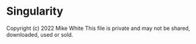 # Singularity

Copyright (c) 2022 Mike White
This file is private and may not be shared, downloaded, used or sold.

